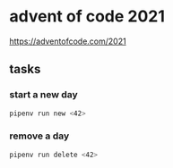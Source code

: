# advent of code 2021

https://adventofcode.com/2021

## tasks

### start a new day

```sh
pipenv run new <42>
```

### remove a day

```sh
pipenv run delete <42>
```
